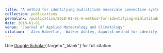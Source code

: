 ```yaml
---
title: "A method for identifying midlatitude mesoscale convective systems in radar mosaics. Part I: Segmentation and classification"
collection: publications
permalink: /publication/2018-01-01-A-method-for-identifying-midlatitude-mesoscale-convective-systems-in-radar-mosaics-Part-I-Segmentation-and-classification
date: 2018-01-01
venue: 'Journal of Applied Meteorology and Climatology'
citation: ' Alex Haberlie,  Walker Ashley, &quot;A method for identifying midlatitude mesoscale convective systems in radar mosaics. Part I: Segmentation and classification.&quot; Journal of Applied Meteorology and Climatology, 2018.'
---
```

Use [Google Scholar](https://scholar.google.com/scholar?q=A+method+for+identifying+midlatitude+mesoscale+convective+systems+in+radar+mosaics.+Part+I:+Segmentation+and+classification){:target="_blank"} for full citation
